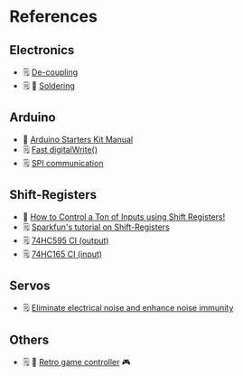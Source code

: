 # References

## Electronics

 + 🗒️ [De-coupling](http://web.archive.org/web/20220703081632/https://www.thebox.myzen.co.uk/Tutorial/De-coupling.html)
 + 🗒️ 🎥 [Soldering](https://learn.adafruit.com/collins-lab-soldering/learn-more?view=all)

## Arduino

 + 📗 [Arduino Starters Kit Manual](http://web.archive.org/web/20090823143009/https://www.earthshinedesign.co.uk/ASKManual/ASKManual.pdf)
 + 🗒️ [Fast digitalWrite()](https://roboticsbackend.com/arduino-fast-digitalwrite/)
 + 🗒️ [SPI communication](https://www.circuitbasics.com/how-to-set-up-spi-communication-for-arduino/)

## Shift-Registers

 + 🎥 [How to Control a Ton of Inputs using Shift Registers!](https://www.youtube.com/watch?v=nXl4fb_LbcI)
 + 🗒️ [Sparkfun's tutorial on Shift-Registers](https://learn.sparkfun.com/tutorials/shift-registers)
 + 🗒️ [74HC595 CI (output)](http://www.gammon.com.au/forum/?id=11518)
 + 🗒️ [74HC165 CI (input)](http://www.gammon.com.au/forum/?id=11979)

## Servos

 + 🗒️ [Eliminate electrical noise and enhance noise immunity](https://www.roboticstomorrow.com/article/2023/07/optimizing-servo-system-performance-a-comprehensive-guide-to-eliminating-electrical-noise-and-enhancing-noise-immunity/20870)
 
## Others

 + 🗒️ 🎥 [Retro game controller](https://learn.adafruit.com/arcade-bonnet-controller/overview) 🎮
